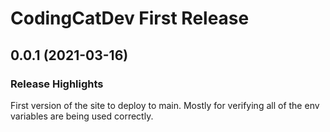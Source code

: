 # CodingCatDev First Release

## 0.0.1 (2021-03-16)

### Release Highlights

First version of the site to deploy to main. Mostly for verifying all of the env variables are being used correctly.